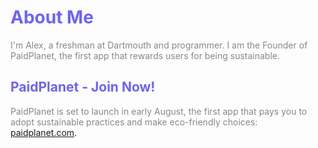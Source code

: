 # <span style="color:#6c63ff">About Me</span>

<span style="color:#888888">I'm Alex, a freshman at Dartmouth and programmer.  I am the Founder of PaidPlanet, the first app that rewards users for being sustainable.</span>

## <span style="color:#6c63ff">PaidPlanet - Join Now!</span>

<span style="color:#888888">PaidPlanet is set to launch in early August, the first app that pays you to adopt sustainable practices and make eco-friendly choices:</span>  [paidplanet.com](https://www.paidplanet.com).

